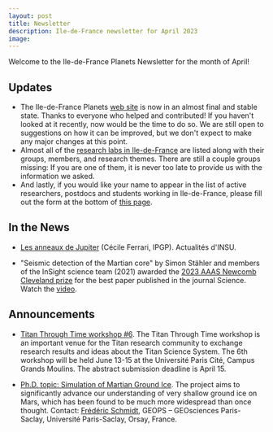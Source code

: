 ```yaml
---
layout: post
title: Newsletter
description: Ile-de-France newsletter for April 2023
image:
---
```

Welcome to the Ile-de-France Planets Newsletter for the month of April!

## Updates
* The Ile-de-France Planets [web site](https://www.ile-de-france-planets.fr) is now in an almost final and stable state. Thanks to everyone who helped and contributed! If you haven't looked at it recently, now would be the time to do so. We are still open to suggestions on how it can be improved, but we don't expect to make any major changes at this point.
* Almost all of the [research labs in Ile-de-France](https://www.ile-de-france-planets.fr/research-labs.html) are listed along with their groups, members, and research themes. There are still a couple groups missing: If you are one of them, it is never too late to provide us with the information we asked.
* And lastly, if you would like your name to appear in the list of active researchers, postdocs and students working in Ile-de-France, please fill out the form at the bottom of [this page](https://www.ile-de-france-planets.fr/people.html).

## In the News
* [Les anneaux de Jupiter](https://www.insu.cnrs.fr/fr/cnrsinfo/les-anneaux-de-jupiter) (Cécile Ferrari, IPGP). Actualités d'INSU.

* "Seismic detection of the Martian core" by Simon Stähler and members of the InSight science team (2021) awarded the <a href="https://www.aaas.org/awards/newcomb-cleveland-prize/about">2023 AAAS Newcomb Cleveland prize</a> for the best paper published in the journal Science. Watch the [video](https://www.youtube.com/watch?v=fujoKTyuXuY).


## Announcements
* [Titan Through Time workshop #6](https://sites.google.com/view/titanthroughtimeparis2023/home). The Titan Through Time workshop is an important venue for the Titan research community to exchange research results and ideas about the Titan Science System. The 6th workshop will be held June 13-15 at the Université Paris Cité, Campus Grands Moulins. The abstract submission deadline is April 15.

* [Ph.D. topic: Simulation of Martian Ground Ice](http://planeto.geol.u-psud.fr/spip.php?action=acceder_document&arg=1042&cle=71fa770ce8bc9495a9cc9ab24efba73a5cde5b85&file=pdf/MarsGroundIce_PhD.pdf). The project aims to significantly advance our understanding of very shallow ground ice on Mars, which has been found to be much more widespread than once thought. Contact: [Frédéric Schmidt](mailto:frederic.schmidt@universite-paris-saclay.fr), GEOPS – GEOsciences Paris-Saclay, Université Paris-Saclay, Orsay, France.
